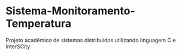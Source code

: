 # Sistema-Monitoramento-Temperatura
Projeto acadêmico de sistemas distribuídos utilizando linguagem C e InterSCity
